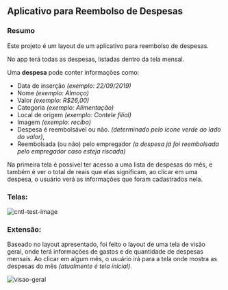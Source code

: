 ## Aplicativo para Reembolso de Despesas

### Resumo
Este projeto é um layout de um aplicativo para reembolso de despesas.

No app terá todas as despesas, listadas dentro da tela mensal.

Uma **despesa** pode conter informações como: 

- Data de inserção _(exemplo: 22/09/2019)_
- Nome _(exemplo: Almoço)_
- Valor _(exemplo: R$26,00)_
- Categoria _(exemplo: Alimentação)_
- Local de origem _(exemplo: Contele filial)_
- Imagem _(exemplo: recibo)_
- Despesa é reembolsável ou não. _(determinado pelo icone verde ao lado do valor)_,
- Reembolsada (ou não) pelo empregador _(a despesa já foi reembolsada pelo empregador caso esteja riscada)_

Na primeira tela é possível ter acesso a uma lista de despesas do mês, e também é ver o total de reais que elas significam, ao clicar em uma despesa, o usuário verá as informações que foram cadastrados nela.

### Telas:
![cntl-test-image](https://user-images.githubusercontent.com/50163396/68165113-4a879c00-ff3d-11e9-8611-c1db75fb1bc2.png)

### Extensão:
Baseado no layout apresentado, foi feito o layout de uma tela de visão geral, onde terá informações de gastos e de quantidade de despesas mensais.
Ao clicar em algum mês, o usuário irá para a tela onde mostra as despesas do mês _(atualmente é tela inicial)_.

![visao-geral](https://user-images.githubusercontent.com/50163396/68166682-ddc2d080-ff41-11e9-8ba0-830f5bc6b892.png)
